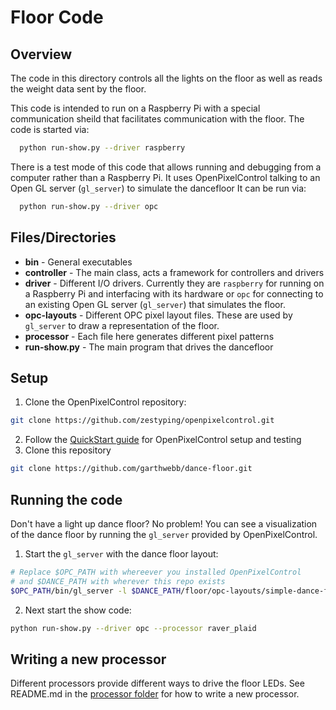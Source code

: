 # Floor Code

## Overview

The code in this directory controls all the lights on the floor as well as reads the weight data sent by the floor.

This code is intended to run on a Raspberry Pi with a special communication sheild that facilitates communication with the floor.  The code is started via:
```bash
  python run-show.py --driver raspberry
```
There is a test mode of this code that allows running and debugging from a computer rather than a Raspberry Pi.  It uses OpenPixelControl talking to an Open GL server (`gl_server`) to simulate the dancefloor   It can be run via:
```bash
  python run-show.py --driver opc
```

## Files/Directories

* **bin** - General executables
* **controller** - The main class, acts a framework for controllers and drivers
* **driver** - Different I/O drivers.  Currently they are `raspberry` for running on a Raspberry Pi and interfacing with its hardware or `opc` for connecting to an existing Open GL server (`gl_server`) that simulates the floor.
* **opc-layouts** - Different OPC pixel layout files.  These are used by `gl_server` to draw a representation of the floor.
* **processor** - Each file here generates different pixel patterns
* **run-show.py** - The main program that drives the dancefloor

## Setup

1. Clone the OpenPixelControl repository:
```bash
git clone https://github.com/zestyping/openpixelcontrol.git
```
2. Follow the [QuickStart guide](https://github.com/zestyping/openpixelcontrol#quickstart-simulator) for OpenPixelControl setup and testing
3. Clone this repository
```bash
git clone https://github.com/garthwebb/dance-floor.git
```
## Running the code

Don't have a light up dance floor?  No problem!  You can see a visualization of the dance floor by running the `gl_server` provided by OpenPixelControl.

1. Start the `gl_server` with the dance floor layout:
```bash
# Replace $OPC_PATH with whereever you installed OpenPixelControl
# and $DANCE_PATH with wherever this repo exists
$OPC_PATH/bin/gl_server -l $DANCE_PATH/floor/opc-layouts/simple-dance-floor.json
```
2. Next start the show code:
```bash
python run-show.py --driver opc --processor raver_plaid
```

## Writing a new processor

Different processors provide different ways to drive the floor LEDs. See README.md in the [processor folder](https://github.com/garthwebb/dance-floor/tree/master/floor/processor) for how to write a new processor.
